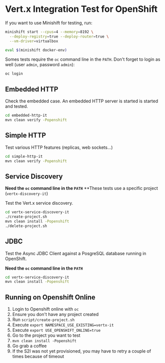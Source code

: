 # Vert.x Integration Test for OpenShift

If you want to use Minishift for testing, run:

```bash
minishift start --cpus=4 --memory=8192 \
  --deploy-registry=true --deploy-router=true \
  --vm-driver=virtualbox

eval $(minishift docker-env)
```

Somes tests require the `oc` command line in the `PATH`.
Don't forget to login as well (user `admin`, password `admin`):

```bash
oc login
```

## Embedded HTTP

Check the embedded case. An embedded HTTP server is started is started and tested.

```bash
cd embedded-http-it
mvn clean verify -Popenshift
```

## Simple HTTP

Test various HTTP features (replicas, web sockets...)

```bash
cd simple-http-it
mvn clean verify -Popenshift
```

## Service Discovery

**Need the `oc` command line in the `PATH`**
**These tests use a specific project (`vertx-discovery-it`) 

Test the Vert.x service discovery.

```bash
cd vertx-service-discovery-it
./create-project.sh
mvn clean install -Popenshift
./delete-project.sh
```

## JDBC

Test the Async JDBC Client against a PosgreSQL database running in OpenShift.

**Need the `oc` command line in the `PATH`**

```bash
cd vertx-service-discovery-it
mvn clean install -Popenshift
```


## Running on Openshift Online

1. Login to Openshift online with `oc`
2. Ensure you don't have any project created
3. Run `script/create-project.sh`
4. Execute `export NAMESPACE_USE_EXISTING=vertx-it`
5. Execute `export USE_OPENSHIFT_ONLINE=true`
6. Go to the project you want to test
7. `mvn clean install -Popenshift`
8. Go grab a coffee
9. If the S2I was not yet provisioned, you may have to retry a couple of times because of timeout 

